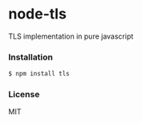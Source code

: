 
node-tls
===================
TLS implementation in pure javascript

### Installation

```sh
$ npm install tls
```

### License

MIT